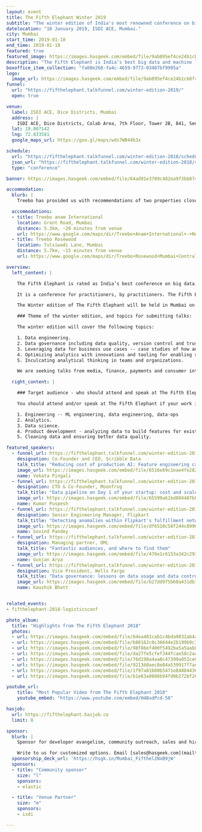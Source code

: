 ```yaml
---
layout: event
title: The Fifth Elephant Winter 2019
subtitle: "The winter edition of India's most renowned conference on big data and data science"
datelocation: "18 January 2019, ISDI ACE, Mumbai."
city: Mumbai
start_time: 2019-01-18
end_time: 2019-01-19
featured: true
featured_image: https://images.hasgeek.com/embed/file/9ab895ef4ce24b1cb8f43f8b20619593
description: "The Fifth Elephant is India’s best big data and machine learning conference. It is a conference for practitioners by practitioners."
boxoffice_item_collection: "fa00e268-fa4c-4659-9773-03407bf9995a"
logo:
  image_url: https://images.hasgeek.com/embed/file/9ab895ef4ce24b1cb8f43f8b20619593
funnel:
  url: "https://fifthelephant.talkfunnel.com/winter-edition-2019/"
  open: true

venue:
  label: ISDI ACE, Dice Districts, Mumbai
  address: |
    ISDI ACE, Dice Districts, Colab Area, 7th Floor, Tower 2B, 841, Senapati Bapat Pawar Marg, BDD Chawl, Lower Parel, Mumbai, Maharashtra - 400013.
  lat: 19.007142
  lng: 72.833581
  google_maps_url: https://goo.gl/maps/wds7WB44b3x

schedule:
  url: "https://fifthelephant.talkfunnel.com/winter-edition-2018/schedule"
  json_url: "https://fifthelephant.talkfunnel.com/winter-edition-2018/schedule/json"
  type: "conference"

banner: https://images.hasgeek.com/embed/file/64ad91e3789c482ea9f3bb87456545dd

accommodation:
  blurb: |
    Treebo has provided us with recommendations of two properties close to the event venue

  accommodations:
  - title: Treebo anam International
    location: Grant Road, Mumbai
    distance: 5.3km, ~20 minutes from venue
    url: https://www.google.com/maps/dir/Treebo+Anam+International+-+Near+Mumbai+Central,+PG+Solanki+Path,+Grant+Road+East,+Bharat+Nagar,+Grant+Road,+Mumbai,+Maharashtra/ISDI+ACE,+Tulsi+Pipe+Road,+Saidham+Nagar,+Lower+Parel,+Mumbai,+Maharashtra/@18.9872377,72.79401,13z/data=!3m1!4b1!4m13!4m12!1m5!1m1!1s0x3be7ce6d3f032f45:0x698859845891edc6!2m2!1d72.8185241!2d18.9654189!1m5!1m1!1s0x3be7ceebe3b97807:0x7ea1ad99fa83fd8c!2m2!1d72.833581!2d19.0071418
  - title: Treebo Rosewood
    location: Tulsiwadi Lane, Mumbai
    distance: 5.7km, ~15 minutes from venue
    url: https://www.google.com/maps/dir/Treebo+Rosewood+Mumbai+Central,+Arya+Nagar,+Tulsiwadi,+Tardeo,+Mumbai,+Maharashtra/ISDI+ACE,+Tulsi+Pipe+Road,+Saidham+Nagar,+Lower+Parel,+Mumbai,+Maharashtra/@18.9894356,72.8062044,14z/data=!3m1!4b1!4m13!4m12!1m5!1m1!1s0x3be7ce704d1637e1:0x23eda1d1ff3af58b!2m2!1d72.8157658!2d18.9726004!1m5!1m1!1s0x3be7ceebe3b97807:0x7ea1ad99fa83fd8c!2m2!1d72.833581!2d19.0071418

overview:
  left_content: |

    The Fifth Elephant is rated as India’s best conference on big data, data science and application of data to real-life use cases.

    It is a conference for practitioners, by practitioners. The Fifth Elephant completed its seventh edition in Bangalore, on 26 and 27 July 2018. The Bangalore edition caters to data and ML engineers, architects, technologists, data scientists, product managers, researchers and business decision-makers.

    The Winter edition of The Fifth Elephant will be held in Mumbai on 18 January. The conference venue will be announced shortly.

    ### Theme of the winter edition, and topics for submitting talks:

    The winter edition will cover the following topics:

    1. Data engineering.
    2. Data governance including data quality, version control and trust in data, and workflows in organizations.
    3. Leveraging data for business use cases -- case studies of how and why analytics and data science were applied in organizations.
    4. Optimizing analytics with innovations and tooling for enabling super users of data in organizations and for business teams.
    5. Inculcating analytical thinking in teams and organizations.

    We are seeking talks from media, finance, payments and consumer internet companies to submit proposals for the winter edition.

  right_content: |

    ### Target audience - who should attend and speak at The Fifth Elephant:

    You should attend and/or speak at The Fifth Elephant if your work involves:

    1. Engineering -- ML engineering, data engineering, data-ops
    2. Analytics.
    3. Data science.
    4. Product development - analyzing data to build features for existing products.
    5. Cleaning data and ensuring better data quality.

featured_speakers:
  - funnel_url: https://fifthelephant.talkfunnel.com/winter-edition-2019/12-reducing-cost-of-production-ai-feature-engineering
    designation: Co-Founder and CEO, Scribble Data
    talk_title: "Reducing cost of production AI: Feature engineering case study"
    image_url: https://images.hasgeek.com/embed/file/6516e69c1eae4fe282f5e019fb795d20
    name: Vekata Pingali
  - funnel_url: https://fifthelephant.talkfunnel.com/winter-edition-2019/22-data-pipeline-on-day-1-of-your-startup-cost-and-sc
    designation: CTO & Co-Founder, Moonfrog
    talk_title: "Data pipeline on Day 1 of your startup: cost and scale sensitive!"
    image_url: https://images.hasgeek.com/embed/file/65599a61bd804487b8b38d08f24001f1
    name: Kumar Puspesh
  - funnel_url: https://fifthelephant.talkfunnel.com/winter-edition-2019/13-detecting-anomalies-within-flipkarts-fulfillment-n
    designation: Senior Engineering Manager, Flipkart
    talk_title: "Detecting anomalies within Flipkart's fulfillment network"
    image_url: https://images.hasgeek.com/embed/file/df6510c58f244c899022231fa6c31c4f
    name: Govind Pandey
  - funnel_url: https://fifthelephant.talkfunnel.com/winter-edition-2019/3-fantastic-audiences-and-where-to-find-them
    designation: Managing partner, OML
    talk_title: "Fantastic audiences, and where to find them"
    image_url: https://images.hasgeek.com/embed/file/476e1c6153a342c2939f59b51eea96e4
    name: Gunjan Arya
  - funnel_url: https://fifthelephant.talkfunnel.com/winter-edition-2019/1-data-governance-lessons-on-data-usage-and-data-con
    designation: Vice President, Wells Fargo
    talk_title: "Data governance: lessons on data usage and data controls from finance domain"
    image_url: https://images.hasgeek.com/embed/file/b27dd975b68a431db7489c779509a444
    name: Kaushik Bhatt


related_events:
- fifthelephant-2018-logisticsconf

photo_album:
  title: "Highlights from The Fifth Elephant 2018"
  photos:
  - url: https://images.hasgeek.com/embed/file/84ea401cab1c4bda9832ab4a8b499c55?size=640x480
  - url: https://images.hasgeek.com/embed/file/b88162c0c36644e2b199b9c3fc4964ea?size=640x480
  - url: https://images.hasgeek.com/embed/file/98f86ef400f5492ba5a5aab8fc2446d5?size=640x480
  - url: https://images.hasgeek.com/embed/file/da27fe5cfef344fcae58c2ae030d634a?size=640x480
  - url: https://images.hasgeek.com/embed/file/76d198a4aa8c47399a051ce0115eb05f?size=640x480
  - url: https://images.hasgeek.com/embed/file/921360aec8e04a539917f7ae9ad0b429?size=640x480
  - url: https://images.hasgeek.com/embed/file/1f97a81b80b5471e848844367f3056ce?size=640x480
  - url: https://images.hasgeek.com/embed/file/b1e63a0606b94fd0b272bf262812d642?size=640x480

youtube_url:
    title: "Most Popular Video from The Fifth Elephant 2018"
    youtube_embed: "https://www.youtube.com/embed/H4BxdPcd-58"

hasjob:
  url: https://fifthelephant.hasjob.co
  limit: 8

sponsor:
  blurb: |
    Sponsor for developer evangelism, community outreach, sales and hiring.

    Write to us for customized options. Email [sales@hasgeek.com](mailto:sales@hasgeek.com)
  sponsorship_deck_url: 'https://hsgk.in/Mumbai_Fifthel2NxB9jW'
  sponsors:
  - title: "Community sponsor"
    size: "l"
    sponsors:
    - elastic

  - title: "Venue Partner"
    size: "m"
    sponsors:
    - isdi

---
```

